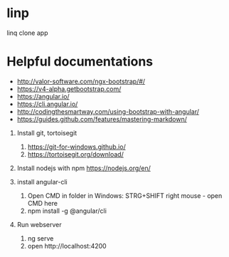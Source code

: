 # linp
linq clone app

# Helpful documentations
* http://valor-software.com/ngx-bootstrap/#/
* https://v4-alpha.getbootstrap.com/
* https://angular.io/
* https://cli.angular.io/
* http://codingthesmartway.com/using-bootstrap-with-angular/
* https://guides.github.com/features/mastering-markdown/



1. Install git, tortoisegit
   1. https://git-for-windows.github.io/
   1. https://tortoisegit.org/download/

1. Install nodejs with npm
https://nodejs.org/en/

1. install angular-cli
	1. Open CMD in folder in Windows: STRG+SHIFT right mouse - open CMD here
	1. npm install -g @angular/cli

1. Run webserver
	1. ng serve
	1. open http://localhost:4200



